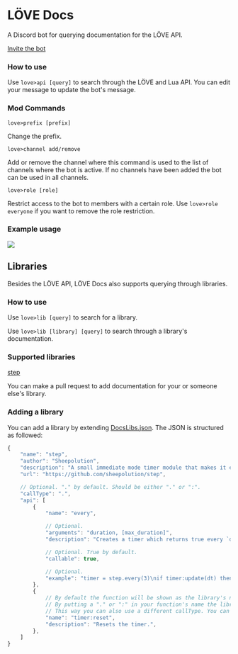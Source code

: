 # LÖVE Docs

A Discord bot for querying documentation for the LÖVE API.

[Invite the bot](https://discord.com/api/oauth2/authorize?client_id=855477819848392734&permissions=18432&scope=bot)

### How to use
Use `love>api [query]` to search through the LÖVE and Lua API. You can edit your message to update the bot's message.

### Mod Commands
`love>prefix [prefix]` 

Change the prefix.

`love>channel add/remove`

Add or remove the channel where this command is used to the list of channels where the bot is active. If no channels have been added the bot can be used in all channels.

`love>role [role]`

Restrict access to the bot to members with a certain role. Use `love>role everyone` if you want to remove the role restriction.

### Example usage

![](https://cdn.discordapp.com/attachments/817036396790939718/857868604435070986/unknown.png)

## Libraries

Besides the LÖVE API, LÖVE Docs also supports querying through libraries.

### How to use

Use `love>lib [query]` to search for a library.

Use `love>lib [library] [query]` to search through a library's documentation.

### Supported libraries

[step](https://github.com/sheepolution/step)

You can make a pull request to add documentation for your or someone else's library.

### Adding a library

You can add a library by extending [DocsLibs.json](code/src/Data/DocsLibs.json). The JSON is structured as followed:

```js
{
    "name": "step",
    "author": "Sheepolution",
    "description": "A small immediate mode timer module that makes it easier to have an action execute with a certain interval or after a delay.",
    "url": "https://github.com/sheepolution/step",

    // Optional. "." by default. Should be either "." or ":".
    "callType": ".", 
    "api": [
        {
            "name": "every",

            // Optional.
            "arguments": "duration, [max_duration]", 
            "description": "Creates a timer which returns true every `duration` seconds. If `max_duration` is set the duration will be a random float between `duration` and `max_duration` every loop.",

            // Optional. True by default.
            "callable": true,

            // Optional.
            "example": "timer = step.every(3)\nif timer:update(dt) then\n  print(\"This will be printed every 3 seconds\")\nend"
        },
        {
            // By default the function will be shown as the library's name + the function's name.
            // By putting a "." or ":" in your function's name the library's name will not be used.
            // This way you can also use a different callType. You can put the library's name in the function's name in that case.
            "name": "timer:reset",
            "description": "Resets the timer.",
        },
    ]
}
```